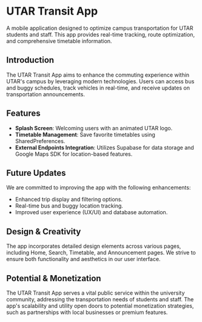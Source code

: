 # UTAR Transit App

A mobile application designed to optimize campus transportation for UTAR students and staff. This app provides real-time tracking, route optimization, and comprehensive timetable information.

## Introduction

The UTAR Transit App aims to enhance the commuting experience within UTAR's campus by leveraging modern technologies. Users can access bus and buggy schedules, track vehicles in real-time, and receive updates on transportation announcements.

## Features

- **Splash Screen**: Welcoming users with an animated UTAR logo.
- **Timetable Management**: Save favorite timetables using SharedPreferences.
- **External Endpoints Integration**: Utilizes Supabase for data storage and Google Maps SDK for location-based features.

## Future Updates

We are committed to improving the app with the following enhancements:

- Enhanced trip display and filtering options.
- Real-time bus and buggy location tracking.
- Improved user experience (UX/UI) and database automation.

## Design & Creativity

The app incorporates detailed design elements across various pages, including Home, Search, Timetable, and Announcement pages. We strive to ensure both functionality and aesthetics in our user interface.

## Potential & Monetization

The UTAR Transit App serves a vital public service within the university community, addressing the transportation needs of students and staff. The app's scalability and utility open doors to potential monetization strategies, such as partnerships with local businesses or premium features.
